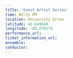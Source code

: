```yaml
---
title: 'Guest Artist Series'
time: 02:51 PM
location: University Drive
latitude: 42.649648
longitude: -83.270174
performance_url: 
ticket_information_url: 
ensemble: 
conductor: 
---
```

